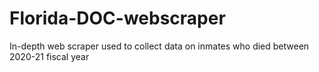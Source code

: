 # Florida-DOC-webscraper
In-depth web scraper used to collect data on inmates who died between 2020-21 fiscal year

